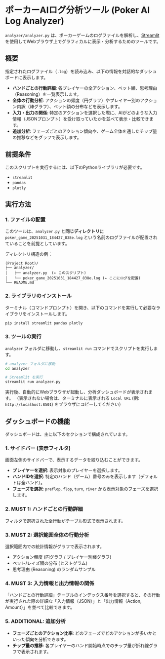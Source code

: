 # ポーカーAIログ分析ツール (Poker AI Log Analyzer)

`analyzer/analyzer.py` は、ポーカーゲームのログファイルを解析し、[Streamlit](https://streamlit.io/) を使用してWebブラウザ上でグラフィカルに表示・分析するためのツールです。

## 概要

指定されたログファイル（`.log`）を読み込み、以下の情報を対話的なダッシュボードに表示します。

  * **ハンドごとの行動詳細**: 各プレイヤーの全アクション、ベット額、思考理由（Reasoning）を一覧表示します。
  * **全体の行動分析**: アクションの頻度（円グラフ）やプレイヤー別のアクション内訳（棒グラフ）、ベット額の分布などを表示します。
  * **入力・出力の関係**: 特定のアクションを選択した際に、AIがどのような入力情報（JSONプロンプト）を受け取っていたかを並べて表示・比較できます。
  * **追加分析**: フェーズごとのアクション傾向や、ゲーム全体を通したチップ量の推移などをグラフで表示します。

## 前提条件

このスクリプトを実行するには、以下のPythonライブラリが必要です。

  * `streamlit`
  * `pandas`
  * `plotly`

## 実行方法

### 1\. ファイルの配置

このツールは、`analyzer.py` と**同じディレクトリ**に `poker_game_20251031_184427_838e.log` という名前のログファイルが配置されていることを前提としています。

ディレクトリ構造の例：

```
(Project Root)/
├── analyzer/
│   ├── analyzer.py  (← このスクリプト)
│   └── poker_game_20251031_184427_838e.log (← ここにログを配置)
└── README.md
```

### 2\. ライブラリのインストール

ターミナル（コマンドプロンプト）を開き、以下のコマンドを実行して必要なライブラリをインストールします。

```bash
pip install streamlit pandas plotly
```

### 3\. ツールの実行

`analyzer` フォルダに移動し、`streamlit run` コマンドでスクリプトを実行します。

```bash
# analyzer フォルダに移動
cd analyzer

# Streamlit を実行
streamlit run analyzer.py
```

実行後、自動的にWebブラウザが起動し、分析ダッシュボードが表示されます。
（表示されない場合は、ターミナルに表示される `Local URL` (例: `http://localhost:8501`) をブラウザにコピーしてください）

## ダッシュボードの機能

ダッシュボードは、主に以下のセクションで構成されています。

### 1\. サイドバー (表示フィルタ)

画面左側のサイドバーで、表示するデータを絞り込むことができます。

  * **プレイヤーを選択**: 表示対象のプレイヤーを選択します。
  * **ハンドIDを選択**: 特定のハンド（ゲーム）番号のみを表示します（デフォルトは全ハンド）。
  * **フェーズを選択**: `preflop`, `flop`, `turn`, `river` から表示対象のフェーズを選択します。

### 2\. MUST 1: ハンドごとの行動詳細

フィルタで選択された全行動がテーブル形式で表示されます。

### 3\. MUST 2: 選択範囲全体の行動分析

選択範囲内での統計情報がグラフで表示されます。

  * アクション頻度 (円グラフ / プレイヤー別棒グラフ)
  * ベット/レイズ額の分布 (ヒストグラム)
  * 思考理由 (Reasoning) のランダムサンプル

### 4\. MUST 3: 入力情報と出力情報の関係

「ハンドごとの行動詳細」テーブルのインデックス番号を選択すると、その行動が実行された際の詳細な「入力情報（JSON）」と「出力情報（Action, Amount）」を並べて比較できます。

### 5\. ADDITIONAL: 追加分析

  * **フェーズごとのアクション比率**: どのフェーズでどのアクションが多いかといった傾向を分析できます。
  * **チップ量の推移**: 各プレイヤーのハンド開始時点でのチップ量が折れ線グラフで表示されます。
